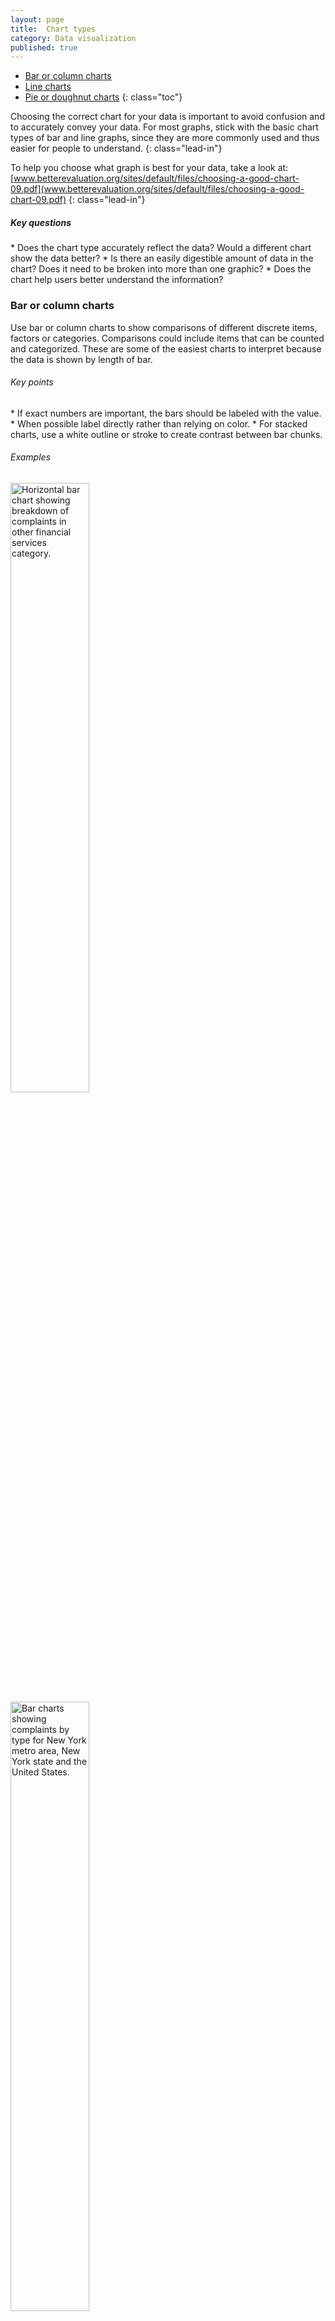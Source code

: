 ```yaml
---
layout: page
title:  Chart types
category: Data visualization
published: true
---
```


- [Bar or column charts](#bar-column-charts)
- [Line charts](#line-charts)
- [Pie or doughnut charts](#pie-doughnut-charts)
 {: class="toc"}


Choosing the correct chart for your data is important to avoid confusion and to accurately convey your data. For most graphs, stick with the basic chart types of bar and line graphs, since they are more commonly used and thus easier for people to understand.
{: class="lead-in"}

To help you choose what graph is best for your data, take a look at: [www.betterevaluation.org/sites/default/files/choosing-a-good-chart-09.pdf](www.betterevaluation.org/sites/default/files/choosing-a-good-chart-09.pdf)
{: class="lead-in"}

<h5>Key questions</h5>
* Does the chart type accurately reflect the data? Would a different chart show the data better?
* Is there an easily digestible amount of data in the chart? Does it need to be broken into more than one graphic?
* Does the chart help users better understand the information?

<h3 id="bar-column-charts">Bar or column charts</h3>
Use bar or column charts to show comparisons of different discrete items, factors or categories. Comparisons could include items that can be counted and categorized. These are some of the easiest charts to interpret because the data is shown by length of bar.

<h6>Key points</h6>
* If exact numbers are important, the bars should be labeled with the value.
* When possible label directly rather than relying on color.
* For stacked charts, use a white outline or stroke to create contrast between bar chunks.

<h6>Examples</h6>

<nomarkdown>
<img src="{{site.baseurl}}/static/img/data-visualization/bar-chart-1.png" alt="Horizontal bar chart showing breakdown of complaints in other financial services category." height="50%" width="50%">
</nomarkdown>
<br />

<nomarkdown>
<img src="{{site.baseurl}}/static/img/data-visualization/bar-chart-2.png" alt="Bar charts showing complaints by type for New York metro area, New
York state and the United States." height="50%" width="50%">
</nomarkdown>
<br />

<nomarkdown>
<img src="{{site.baseurl}}/static/img/data-visualization/bar-chart-3.png" alt="Stacked bar chart showing breakdown of complaints in other financial services category." height="50%" width="50%">
</nomarkdown>
<br />

<nomarkdown>
<img src="{{site.baseurl}}/static/img/data-visualization/bar-chart-4.png" alt="Bar charts showing complaints by region (New York metro area, New
York state and the United States) for different financial categories." height="50%" width="50%">
</nomarkdown>
<br />

<h3 id="line-charts">Line charts</h3>
Use when you have one factor over time to show change. Start your axis at 0 and label your axis to avoid confusion.

<h6>Key points</h6>
* Label your lines directly or use different patterns for each line.
* Generally show five or fewer lines to avoid confusion.
* Consider using many small line charts if you need to show more factors. (These are called small multiples charts.)

<h6>Examples</h6>

<nomarkdown>
<img src="{{site.baseurl}}/static/img/data-visualization/line-chart-1.png" alt="Line chart showing complaints from Florida from July 2011 to December 2016." height="50%" width="50%">
</nomarkdown>
<br />

<nomarkdown>
<img src="{{site.baseurl}}/static/img/data-visualization/line-chart-2.png" alt="Line chart showing change in college credit card agreement trends between 2009 and 2015." height="50%" width="50%">
</nomarkdown>
<br />

<h3 id="pie-doughnut-charts">Pie or doughnut charts</h3>
Use when you have less than six things that add up to 100%. Use the middle of the doughnut to highlight the number or category type. You could also consider using a stacked bar chart instead.

<h6>Key points</h6>
* The slices should add up to 100%.
* Use 5 or less slices.
* Directly label all slices.
* Use a white outline or stroke to create contrast between the slices.

<h6>Examples</h6>

<nomarkdown>
<img src="{{site.baseurl}}/static/img/data-visualization/doughnut-chart-1.png" alt="Three doughnut charts of varying percentages." height="50%" width="50%">
</nomarkdown>
<br />

<nomarkdown>
<img src="{{site.baseurl}}/static/img/data-visualization/doughnut-chart-2.jpg" alt="A doughnut chart used within a social media graphic." height="50%" width="50%">
</nomarkdown>
